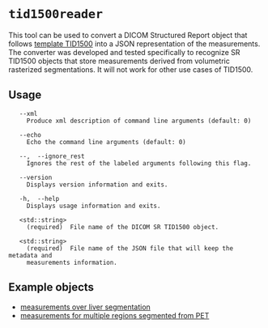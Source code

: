 # `tid1500reader`

This tool can be used to convert a DICOM Structured Report object that follows [template TID1500](http://dicom.nema.org/medical/dicom/current/output/chtml/part16/chapter_A.html#sect_TID_1500) into a JSON representation of the measurements. The converter was developed and tested specifically to recognize SR TID1500 objects that store measurements derived from volumetric rasterized segmentations. It will not work for other use cases of TID1500.

## Usage

```
   --xml
     Produce xml description of command line arguments (default: 0)

   --echo
     Echo the command line arguments (default: 0)

   --,  --ignore_rest
     Ignores the rest of the labeled arguments following this flag.

   --version
     Displays version information and exits.

   -h,  --help
     Displays usage information and exits.

   <std::string>
     (required)  File name of the DICOM SR TID1500 object.

   <std::string>
     (required)  File name of the JSON file that will keep the metadata and
     measurements information.
```

## Example objects

* [measurements over liver segmentation](https://fedorov.gitbooks.io/rsna2016-qirr-dicom4qi/content/instructions/sr-tid1500.html#test-dataset-1)
* [measurements for multiple regions segmented from PET](https://fedorov.gitbooks.io/rsna2016-qirr-dicom4qi/content/instructions/sr-tid1500.html#test-dataset-2)